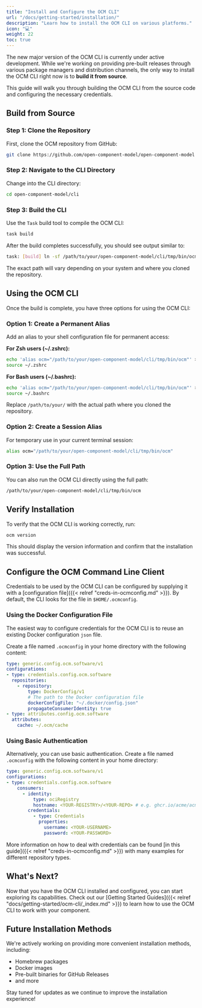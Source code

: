 ```yaml
---
title: "Install and Configure the OCM CLI"
url: "/docs/getting-started/installation/"
description: "Learn how to install the OCM CLI on various platforms."
icon: "💻"
weight: 22
toc: true
---
```



The new major version of the OCM CLI is currently under active development. While we're working on providing pre-built releases through various package managers and distribution channels, the only  way to install the OCM CLI right now is to **build it from source**.

This guide will walk you through building the OCM CLI from the source code and configuring the necessary credentials.

## Build from Source

### Step 1: Clone the Repository

First, clone the OCM repository from GitHub:

```bash
git clone https://github.com/open-component-model/open-component-model
```

### Step 2: Navigate to the CLI Directory

Change into the CLI directory:

```bash
cd open-component-model/cli
```

### Step 3: Build the CLI

Use the `Task` build tool to compile the OCM CLI:

```bash
task build
```

After the build completes successfully, you should see output similar to:

```bash
task: [build] ln -sf /path/to/your/open-component-model/cli/tmp/bin/ocm-<os>-<arch> /path/to/your/open-component-model/cli/tmp/bin/ocm
```

The exact path will vary depending on your system and where you cloned the repository.

## Using the OCM CLI

Once the build is complete, you have three options for using the OCM CLI:

### Option 1: Create a Permanent Alias

Add an alias to your shell configuration file for permanent access:

**For Zsh users (~/.zshrc):**

```bash
echo 'alias ocm="/path/to/your/open-component-model/cli/tmp/bin/ocm"' >> ~/.zshrc
source ~/.zshrc
```

**For Bash users (~/.bashrc):**

```bash
echo 'alias ocm="/path/to/your/open-component-model/cli/tmp/bin/ocm"' >> ~/.bashrc
source ~/.bashrc
```

Replace `/path/to/your/` with the actual path where you cloned the repository.

### Option 2: Create a Session Alias

For temporary use in your current terminal session:

```bash
alias ocm="/path/to/your/open-component-model/cli/tmp/bin/ocm"
```

### Option 3: Use the Full Path

You can also run the OCM CLI directly using the full path:

```bash
/path/to/your/open-component-model/cli/tmp/bin/ocm
```

## Verify Installation

To verify that the OCM CLI is working correctly, run:

```bash
ocm version
```

This should display the version information and confirm that the installation was successful.

## Configure the OCM Command Line Client

Credentials to be used by the OCM CLI can be configured by supplying it with a [configuration file]({{< relref "creds-in-ocmconfig.md" >}}). By default, the CLI looks for the file in `$HOME/.ocmconfig`.

### Using the Docker Configuration File

The easiest way to configure credentials for the OCM CLI is to reuse an existing Docker configuration `json` file.

Create a file named `.ocmconfig` in your home directory with the following content:

```yaml
type: generic.config.ocm.software/v1
configurations:
- type: credentials.config.ocm.software
  repositories:
    - repository:
        type: DockerConfig/v1
        # The path to the Docker configuration file
        dockerConfigFile: "~/.docker/config.json"
        propagateConsumerIdentity: true
- type: attributes.config.ocm.software
  attributes:
    cache: ~/.ocm/cache
```

### Using Basic Authentication

Alternatively, you can use basic authentication. Create a file named `.ocmconfig` with the following content in your home directory:

```yaml
type: generic.config.ocm.software/v1
configurations:
- type: credentials.config.ocm.software
    consumers:
      - identity:
          type: ociRegistry
          hostname: <YOUR-REGISTRY>/<YOUR-REPO> # e.g. ghcr.io/acme/acme
        credentials:
          - type: Credentials
            properties:
              username: <YOUR-USERNAME>
              password: <YOUR-PASSWORD>
```

More information on how to deal with credentials can be found [in this guide]({{< relref "creds-in-ocmconfig.md" >}}) with many examples for different repository types.

## What's Next?

Now that you have the OCM CLI installed and configured, you can start exploring its capabilities. Check out our [Getting Started Guides]({{< relref "docs/getting-started/ocm-cli/_index.md" >}}) to learn how to use the OCM CLI to work with your component.

## Future Installation Methods

We're actively working on providing more convenient installation methods, including:

- Homebrew packages
- Docker images
- Pre-built binaries for GitHub Releases
- and more

Stay tuned for updates as we continue to improve the installation experience!
